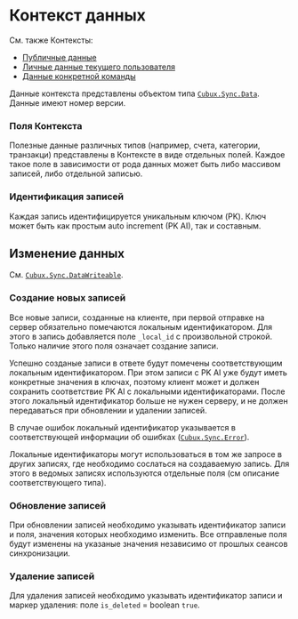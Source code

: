 Контекст данных
===============

См. также Контексты:

*   [Публичные данные](context/global.md)
*   [Личные данные текущего пользователя](context/user.md)
*   [Данные конкретной команды](context/team.md)

Данные контекста представлены объектом типа [`Cubux.Sync.Data`][Cubux.Sync.Data]. Данные
имеют номер версии.

### Поля Контекста

Полезные данные различных типов (например, счета, категории, транзакци)
представлены в Контексте в виде отдельных полей. Каждое такое поле в
зависимости от рода данных может быть либо массивом записей, либо отдельной
записью.

### Идентификация записей

Каждая запись идентифицируется уникальным ключом (PK). Ключ может быть как
простым auto increment (PK AI), так и составным.


Изменение данных
----------------

См. [`Cubux.Sync.DataWriteable`][Cubux.Sync.DataWriteable].

### Создание новых записей

Все новые записи, созданные на клиенте, при первой отправке на сервер
обязательно помечаются локальным идентификатором. Для этого в запись
добавляется поле `_local_id` с произвольной строкой. Только наличие этого
поля означает создание записи.

Успешно созданые записи в ответе будут помечены соответствующим локальным
идентификатором. При этом записи с PK AI уже будут иметь конкретные
значения в ключах, поэтому клиент может и должен сохранить соответствие
PK AI с локальными идентификаторами. После этого локальный идентификатор
больше не нужен серверу, и не должен передаваться при обновлении и удалении
записей.

В случае ошибок локальный идентификатор указывается в
соответствующей информации об ошибках ([`Cubux.Sync.Error`][Cubux.Sync.Error]).

Локальные идентификаторы могут использоваться в том же запросе в других
записях, где необходимо сослаться на создаваемую запись. Для этого в
ведомых записях используются отдельные поля (см описание соответствующего
типа).

### Обновление записей

При обновлении записей необходимо указывать идентификатор записи и поля,
значения которых необходимо изменить. Все отправленые поля будут изменены
на указаные значения независимо от прошлых сеансов синхронизации.

### Удаление записей

Для удаления записей необходимо указывать идентификатор записи и маркер
удаления: поле `is_deleted` = boolean `true`.


[Cubux.Sync.Data]: ../type/sync-data.md
[Cubux.Sync.DataWriteable]: ../type/sync-data-writeable.md
[Cubux.Sync.Error]: ../type/sync-error.md
